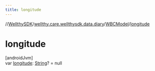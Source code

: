 ```yaml
---
title: longitude
---
```

//[WellthySDK](../../../index.html)/[wellthy.care.wellthysdk.data.diary](../index.html)/[WBCModel](index.html)/[longitude](longitude.html)



# longitude



[androidJvm]\
var [longitude](longitude.html): [String](https://kotlinlang.org/api/latest/jvm/stdlib/kotlin/-string/index.html)? = null




